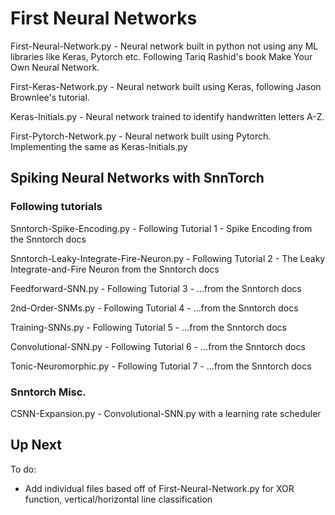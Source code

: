 # First Neural Networks

First-Neural-Network.py - Neural network built in python not using any ML libraries like Keras, Pytorch etc. Following Tariq Rashid's book Make Your Own Neural Network.

First-Keras-Network.py - Neural network built using Keras, following Jason Brownlee's tutorial.

Keras-Initials.py - Neural network trained to identify handwritten letters A-Z.

First-Pytorch-Network.py - Neural network built using Pytorch. Implementing the same as Keras-Initials.py

## Spiking Neural Networks with SnnTorch 

### Following tutorials

Snntorch-Spike-Encoding.py - Following Tutorial 1 - Spike Encoding from the Snntorch docs

Snntorch-Leaky-Integrate-Fire-Neuron.py - Following Tutorial 2 - The Leaky Integrate-and-Fire Neuron from the Snntorch docs

Feedforward-SNN.py - Following Tutorial 3 - ...from the Snntorch docs

2nd-Order-SNMs.py - Following Tutorial 4 - ...from the Snntorch docs

Training-SNNs.py - Following Tutorial 5 - ...from the Snntorch docs

Convolutional-SNN.py - Following Tutorial 6 - ...from the Snntorch docs

Tonic-Neuromorphic.py - Following Tutorial 7 - ...from the Snntorch docs


### Snntorch Misc.

CSNN-Expansion.py - Convolutional-SNN.py with a learning rate scheduler

## Up Next
To do:
- Add individual files based off of First-Neural-Network.py for XOR function, vertical/horizontal line classification
